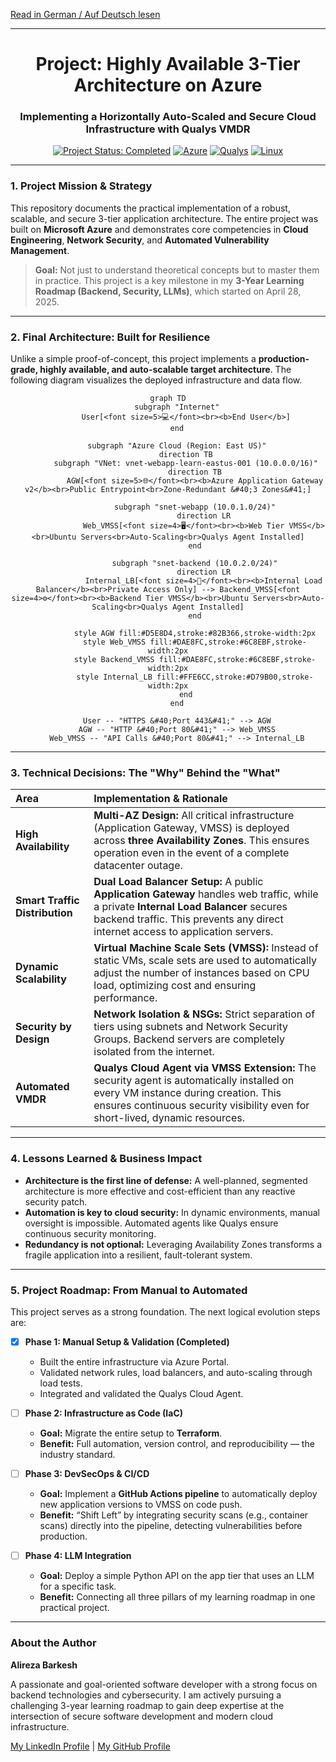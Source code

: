 [Read in German / Auf Deutsch lesen](README-de.md)
***

<div align="center">

# Project: Highly Available 3-Tier Architecture on Azure  
### Implementing a Horizontally Auto-Scaled and Secure Cloud Infrastructure with Qualys VMDR

<p>
    <a href="#"><img src="https://img.shields.io/badge/Status-Completed-28a745?style=for-the-badge" alt="Project Status: Completed"></a>
    <a href="#"><img src="https://img.shields.io/badge/Azure-0078D4?style=for-the-badge&logo=microsoftazure&logoColor=white" alt="Azure"></a>
    <a href="#"><img src="https://img.shields.io/badge/Security-Qualys-ED2E26?style=for-the-badge&logo=qualys&logoColor=white" alt="Qualys"></a>
    <a href="#"><img src="https://img.shields.io/badge/Linux-FCC624?style=for-the-badge&logo=linux&logoColor=black" alt="Linux"></a>
</p>

</div>

---

### **1. Project Mission & Strategy**

This repository documents the practical implementation of a robust, scalable, and secure 3-tier application architecture. The entire project was built on **Microsoft Azure** and demonstrates core competencies in **Cloud Engineering**, **Network Security**, and **Automated Vulnerability Management**.

> **Goal:** Not just to understand theoretical concepts but to master them in practice. This project is a key milestone in my **3-Year Learning Roadmap (Backend, Security, LLMs)**, which started on April 28, 2025.

---

### **2. Final Architecture: Built for Resilience**

Unlike a simple proof-of-concept, this project implements a **production-grade, highly available, and auto-scalable target architecture**. The following diagram visualizes the deployed infrastructure and data flow.

<div align="center">

```mermaid
graph TD
    subgraph "Internet"
        User[<font size=5>💻</font><br><b>End User</b>]
    end

    subgraph "Azure Cloud (Region: East US)"
        direction TB
        subgraph "VNet: vnet-webapp-learn-eastus-001 (10.0.0.0/16)"
            direction TB
            AGW[<font size=5>🌐</font><br><b>Azure Application Gateway v2</b><br>Public Entrypoint<br>Zone-Redundant &#40;3 Zones&#41;]

            subgraph "snet-webapp (10.0.1.0/24)"
                direction LR
                Web_VMSS[<font size=4>🖥️</font><br><b>Web Tier VMSS</b><br>Ubuntu Servers<br>Auto-Scaling<br>Qualys Agent Installed]
            end

            subgraph "snet-backend (10.0.2.0/24)"
                direction LR
                Internal_LB[<font size=4>🚦</font><br><b>Internal Load Balancer</b><br>Private Access Only] --> Backend_VMSS[<font size=4>⚙️</font><br><b>Backend Tier VMSS</b><br>Ubuntu Servers<br>Auto-Scaling<br>Qualys Agent Installed]
            end
            
            style AGW fill:#D5E8D4,stroke:#82B366,stroke-width:2px
            style Web_VMSS fill:#DAE8FC,stroke:#6C8EBF,stroke-width:2px
            style Backend_VMSS fill:#DAE8FC,stroke:#6C8EBF,stroke-width:2px
            style Internal_LB fill:#FFE6CC,stroke:#D79B00,stroke-width:2px
        end
    end
    
    User -- "HTTPS &#40;Port 443&#41;" --> AGW
    AGW -- "HTTP &#40;Port 80&#41;" --> Web_VMSS
    Web_VMSS -- "API Calls &#40;Port 80&#41;" --> Internal_LB
```

</div>

---

### **3. Technical Decisions: The "Why" Behind the "What"**

| Area | Implementation & Rationale |
| :--- | :--- |
| **High Availability** | **Multi-AZ Design:** All critical infrastructure (Application Gateway, VMSS) is deployed across **three Availability Zones**. This ensures operation even in the event of a complete datacenter outage. |
| **Smart Traffic Distribution** | **Dual Load Balancer Setup:** A public **Application Gateway** handles web traffic, while a private **Internal Load Balancer** secures backend traffic. This prevents any direct internet access to application servers. |
| **Dynamic Scalability** | **Virtual Machine Scale Sets (VMSS):** Instead of static VMs, scale sets are used to automatically adjust the number of instances based on CPU load, optimizing cost and ensuring performance. |
| **Security by Design** | **Network Isolation & NSGs:** Strict separation of tiers using subnets and Network Security Groups. Backend servers are completely isolated from the internet. |
| **Automated VMDR** | **Qualys Cloud Agent via VMSS Extension:** The security agent is automatically installed on every VM instance during creation. This ensures continuous security visibility even for short-lived, dynamic resources. |

---

### **4. Lessons Learned & Business Impact**

*   **Architecture is the first line of defense:** A well-planned, segmented architecture is more effective and cost-efficient than any reactive security patch.  
*   **Automation is key to cloud security:** In dynamic environments, manual oversight is impossible. Automated agents like Qualys ensure continuous security monitoring.  
*   **Redundancy is not optional:** Leveraging Availability Zones transforms a fragile application into a resilient, fault-tolerant system.  

---

### **5. Project Roadmap: From Manual to Automated**

This project serves as a strong foundation. The next logical evolution steps are:

-   [x] **Phase 1: Manual Setup & Validation (Completed)**  
    -   Built the entire infrastructure via Azure Portal.  
    -   Validated network rules, load balancers, and auto-scaling through load tests.  
    -   Integrated and validated the Qualys Cloud Agent.

-   [ ] **Phase 2: Infrastructure as Code (IaC)**  
    -   **Goal:** Migrate the entire setup to **Terraform**.  
    -   **Benefit:** Full automation, version control, and reproducibility — the industry standard.

-   [ ] **Phase 3: DevSecOps & CI/CD**  
    -   **Goal:** Implement a **GitHub Actions pipeline** to automatically deploy new application versions to VMSS on code push.  
    -   **Benefit:** “Shift Left” by integrating security scans (e.g., container scans) directly into the pipeline, detecting vulnerabilities before production.

-   [ ] **Phase 4: LLM Integration**  
    -   **Goal:** Deploy a simple Python API on the app tier that uses an LLM for a specific task.  
    -   **Benefit:** Connecting all three pillars of my learning roadmap in one practical project.

---

### **About the Author**

**Alireza Barkesh**  

A passionate and goal-oriented software developer with a strong focus on backend technologies and cybersecurity. I am actively pursuing a challenging 3-year learning roadmap to gain deep expertise at the intersection of secure software development and modern cloud infrastructure.

[My LinkedIn Profile](https://www.linkedin.com/in/alireza-barkesh-a0a439249) | [My GitHub Profile](https://github.com/barkesh)
